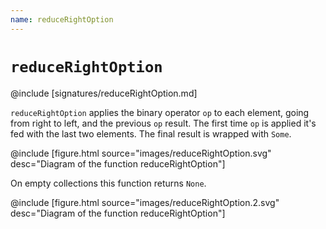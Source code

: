 ```yaml
---
name: reduceRightOption
---
```


# `reduceRightOption`

@include [signatures/reduceRightOption.md]

`reduceRightOption` applies the binary operator `op` to each element, going from right to left, and the previous `op` result.
The first time `op` is applied it's fed with the last two elements.
The final result is wrapped with `Some`.

@include [figure.html source="images/reduceRightOption.svg" desc="Diagram of the function reduceRightOption"]

On empty collections this function returns `None`.

@include [figure.html source="images/reduceRightOption.2.svg" desc="Diagram of the function reduceRightOption"]
